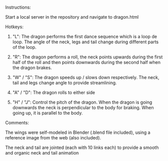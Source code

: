 Instructions:

Start a local server in the repository and navigate to dragon.html 

Hotkeys:

1. "L": The dragon performs the first dance sequence which is a loop de loop. 
The angle of the neck, legs and tail change during different parts of the loop.

2. "R": The dragon performs a roll, the neck points upwards during the first half 
of the roll and then points downwards during the second half when the dragon brakes.

3. "W" / "S": The dragon speeds up / slows down respectively. The neck, tail and legs 
change angle to provide streamlining.

4. "A" / "D": The dragon rolls to either side 

5. "H" / "J": Control the pitch of the dragon. When the dragon is going downwards the 
neck is perpendicular to the body for braking. When going up, it is parallel to the body.

Comments:

The wings were self-modeled in Blender (.blend file included), using a reference image 
from the web (also included).

The neck and tail are jointed (each with 10 links each) to provide a smooth and organic 
neck and tail animation
